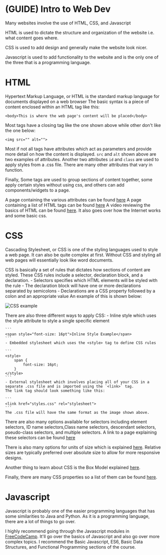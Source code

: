 # (GUIDE) Intro to Web Dev

Many websites involve the use of HTML, CSS, and Javascript

HTML is used to dictate the structure and organization of the website i.e. what content goes where.

CSS is used to add design and generally make the website look nicer.

Javascript is used to add functionality to the website and is the only one of the three that is a programming language.

# HTML
Hypertext Markup Language, or HTML is the standard markup language for documents displayed on a web browser
The basic syntax is a piece of content enclosed within an HTML tag like this:
```
<body>This is where the web page's content will be placed</body>
```
Most tags have a closing tag like the one shown above while other don't like the one below:
```
<img src="" alt="">
```
Most if not all tags have attributes which act as parameters and provide more detail on how the content is displayed. `src` and `alt` shown above are two examples of attributes. Another two attributes `id` and `class` are used to apply styles from a .css file. There are many other attributes that vary in function.

Finally, Some tags are used to group sections of content together, some apply certain styles without using css, and others can add components/widgets to a page.

A page containing the various attributes can be found [here](https://www.w3schools.com/tags/ref_attributes.asp)
A page containing a list of HTML tags can be found [here](https://www.w3schools.com/tags/ref_byfunc.asp)
A video reviewing the basics of HTML can be found [here](https://youtu.be/qz0aGYrrlhU). It also goes over how the Internet works and some basic css.

# CSS
Cascading Stylesheet, or CSS is one of the styling languages used to style a web page. It can also be quite complex at first. Without CSS and styling all web pages will essentially look like word documents.

CSS is basically a set of rules that dictates how sections of content are styled. These CSS rules include a selector, declaration block, and a declaration.
    - Selectors specifies which HTML elements will be styled with the rule
    - The declaration block will have one or more declarations separated by semicolons
    - Declarations are a CSS property followed by a colon and an appropriate value
An example of this is shown below:

![CSS example](https://developer.mozilla.org/en-US/docs/Learn/Getting_started_with_the_web/CSS_basics/css-declaration-small.png)

There are also three different ways to apply CSS:
    - Inline style which uses the style attribute to style a single specific element

    ```
    <span style="font-size: 16pt">Inline Style Example</span>
    ```
    - Embedded stylesheet which uses the <style> tag to define CSS rules

    ```
    <style>
        span {
            font-size: 16pt;
        }
    </style>
    ```
    - External stylesheet which involves placing all of your CSS in a separate .css file and is imported using the `<link>` tag.
    The link tag should look something like this:

    ```
    <link href="styles.css" rel="stylesheet">
    ```
    The .css file will have the same format as the image shown above.

There are also many options available for selectors including element selectors, ID name selectors,Class name selectors, descendant selectors, pseudo-class selectors, and multiple selectors.
A link to a page explaining these selectors can be found [here](https://www.w3schools.com/css/css_selectors.asp)

There is also many options for units of size which is explained [here](https://www.w3schools.com/cssref/css_units.php). Relative sizes are typically preferred over absolute size to allow for more responsive designs.

Another thing to learn about CSS is the Box Model explained [here](https://www.w3schools.com/css/css_boxmodel.asp).

Finally, there are many CSS properties so a list of them can be found [here](https://www.w3schools.com/cssref/index.php).

# Javascript
Javascript is probably one of the easier programming languages that has some similarities to Java and Python. As it is a programming language, there are a lot of things to go over.

I highly recommend going through the Javascript modules in [FreeCodeCamp](https://www.freecodecamp.org/learn/javascript-algorithms-and-data-structures/). It'll go over the basics of Javascript and also go over more complex topics. I recommend the Basic Javascript, ES6, Basic Data Structures, and Functional Programming sections of the course.